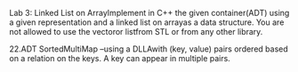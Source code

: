 Lab 3: Linked List on ArrayImplement  in  C++  the  given container(ADT)  using  a  given  representation  and  a linked  list on arrayas a data structure. You are not allowed to use the vectoror listfrom STL or from any other library.

22.ADT SortedMultiMap –using a DLLAwith (key, value) pairs ordered based on a relation on the keys. A key can appear in multiple pairs.